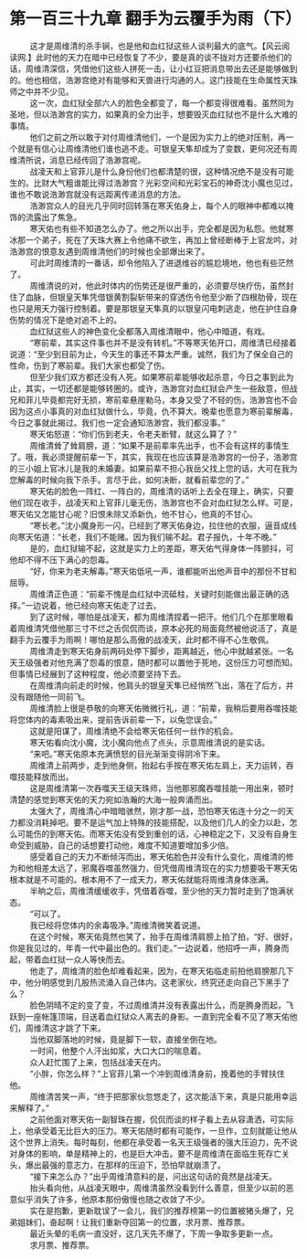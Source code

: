 <h1>第一百三十九章 翻手为云覆手为雨（下）</h1>
<div id="content">&nbsp&nbsp&nbsp&nbsp&nbsp&nbsp&nbsp&nbsp
 这才是周维清的杀手锏，也是他和血红狱这些人谈判最大的底气。【风云阅读网.】此时他的天力在暗中已经恢复了不少，要是真的谈不拢对方还要杀他们的话，周维清深信，凭借他们这些人拼死一击，让小红豆把消息带出去还是能够做到的。他也相信，浩渺宫绝对有能够和天兽进行沟通的人。这门技能在生命属性天珠师之中并不少见。
 <br/>&nbsp&nbsp&nbsp&nbsp&nbsp&nbsp&nbsp&nbsp
 这一次，血红狱全部六人的脸色全都变了，每一个都变得很难看。虽然同为圣地，但以浩渺宫的实力，如果真的全力出手，想要毁灭血红狱也不是什么大难的事情。
 <br/>&nbsp&nbsp&nbsp&nbsp&nbsp&nbsp&nbsp&nbsp
 他们之前之所以敢于对付周维清他们，一个是因为实力上的绝对压制，再一个就是有信心让周维清他们谁也逃不走。可银皇天隼却成为了变数，更何况还有周维清所说，消息已经传回了浩渺宫呢。
 <br/>&nbsp&nbsp&nbsp&nbsp&nbsp&nbsp&nbsp&nbsp
 战凌天和上官菲儿是什么身份他们也都清楚的很，这种情况绝不是没有可能生的。比财大气粗谁能比得过浩渺宫？光彩空间和光彩宝石的神奇沈小魔也见过，谁也不敢说浩渺宫就没有远距离传递消息的方法。
 <br/>&nbsp&nbsp&nbsp&nbsp&nbsp&nbsp&nbsp&nbsp
 浩渺宫众人的目光几乎同时回转落在寒天佑身上，每个人的眼神中都难以掩饰的流露出了焦急。
 <br/>&nbsp&nbsp&nbsp&nbsp&nbsp&nbsp&nbsp&nbsp
 寒天佑也有些不知道怎么办了。他之所以出手，完全都是因为私怨。他就寒冰那一个弟子，死在了天珠大赛上令他痛不欲生，再加上曾经断棒于上官龙吟，对浩渺宫的恨意友遇到周维清他们的时候也全部爆出来了。
 <br/>&nbsp&nbsp&nbsp&nbsp&nbsp&nbsp&nbsp&nbsp
 可此时周维清的一番话，却令他陷入了进退维谷的尴尬境地，他也有些茫然了。
 <br/>&nbsp&nbsp&nbsp&nbsp&nbsp&nbsp&nbsp&nbsp
 周维清说的对，他此时体内的伤势还是很严重的，必须要尽快疗伤，虽然封住了血脉，但银皇天隼凭借银黄割裂斩带来的穿透伤令他至少断了四根肋骨，现在也只是用天力强行控制着。要是那银皇天隼真的以银皇闪电刺逃走，他在护住自身伤势的情况下是绝对追不上的。
 <br/>&nbsp&nbsp&nbsp&nbsp&nbsp&nbsp&nbsp&nbsp
 血红狱这些人的神色变化全都落入周维清眼中，他心中暗道，有戏。
 <br/>&nbsp&nbsp&nbsp&nbsp&nbsp&nbsp&nbsp&nbsp
 “寒前辈，其实这件事也并不是没有转机。”不等寒天佑开口，周维清已经接着说道：“至少到目前为止，今天生的事还不算太严重。诚然，我们为了保全自己的性命，伤到了寒前辈。我们大家也都受了伤。
 <br/>&nbsp&nbsp&nbsp&nbsp&nbsp&nbsp&nbsp&nbsp
 但至少我们双方都还没有人死。如果寒前辈能够收起杀意，今日之事到此为止，其实，一切还都是能够转圈的。或许，浩渺宫对血红狱会产生一些敌意，但战兄和菲儿毕竟都完好无损，寒前辈悬崖勒马，本身又受了不轻的伤，浩渺宫也不会因为这点小事真的对血红狱做什么，毕竟，仇不算大。晚辈也愿意为寒前辈解毒，今日之事就此揭过。我们也一定会通知浩渺宫，我们都没事。”
 <br/>&nbsp&nbsp&nbsp&nbsp&nbsp&nbsp&nbsp&nbsp
 寒天佑怒道：“你们伤到老夫，令老夫断臂，就这么算了？”
 <br/>&nbsp&nbsp&nbsp&nbsp&nbsp&nbsp&nbsp&nbsp
 周维清耸了耸肩膀，道：“如果不是前辈率先出手，也不会有这样的事情生了。哦，我必须提醒前辈一下，其实，我现在也应该算是浩渺宫的一份子，浩渺宫的三小姐上官冰儿是我的未婚妻。如果前辈不担心我岳父找上您的话，大可在我为您解毒的时候向我下杀手。言尽于此，如何决断，就看前辈您的了。”
 <br/>&nbsp&nbsp&nbsp&nbsp&nbsp&nbsp&nbsp&nbsp
 寒天佑的脸色一阵红、一阵白的，周维清的话听上去全在理上，确实，只要他们现在收手，战凌天和上官菲儿毫无伤，浩渺宫也不会对血红狱怎么样。可是，寒天佑又怎能甘心呢？旧恨未除又添新仇，他不甘心，他真的不甘心。
 <br/>&nbsp&nbsp&nbsp&nbsp&nbsp&nbsp&nbsp&nbsp
 “寒长老。”沈小魔身形一闪，已经到了寒天佑身边，拉住他的衣服，逼音成线向寒天佑道：“长老，我们不能赌。因为我们输不起。君子报仇，十年不晚。”
 <br/>&nbsp&nbsp&nbsp&nbsp&nbsp&nbsp&nbsp&nbsp
 是的，血红狱输不起，这就是实力上的差距，寒天佑气得身体一阵颤抖，可他却不得不压下满心的怨毒。
 <br/>&nbsp&nbsp&nbsp&nbsp&nbsp&nbsp&nbsp&nbsp
 “好，你来为老夫解毒。”寒天佑低吼一声，谁都能听出他声音中的那份不甘和屈辱。
 <br/>&nbsp&nbsp&nbsp&nbsp&nbsp&nbsp&nbsp&nbsp
 周维清正色道：“前辈不愧是血红狱中流砥柱，关键时刻能做出最正确的选择。”一边说着，他已经向寒天佑走了过去。
 <br/>&nbsp&nbsp&nbsp&nbsp&nbsp&nbsp&nbsp&nbsp
 到了这时候，哪怕是战凌天，都为周维清捏着一把汗。他们几个在那里眼看着周维清凭借他那三寸不烂之舌侃侃而谈，原本必死的局面竟然被他说活了，真是翻手为云覆手为雨啊！哪怕是那么高傲的战凌天，此时都不得不心生敬佩。
 <br/>&nbsp&nbsp&nbsp&nbsp&nbsp&nbsp&nbsp&nbsp
 周维清走到寒天佑身前两码处停下脚步，距离越近，他心中就越紧张。一名天王级强者对他充满了怨毒的恨意，随时都可以置他于死地，这份压力可想而知。但事情已经展到了这种程度，他必须要坚持下去。
 <br/>&nbsp&nbsp&nbsp&nbsp&nbsp&nbsp&nbsp&nbsp
 在周维清向前走的时候，他肩头的银皇天隼已经悄然飞出，落在了后方，并没有跟随他一同前飞。
 <br/>&nbsp&nbsp&nbsp&nbsp&nbsp&nbsp&nbsp&nbsp
 周维清脸上很是恭敬的向寒天佑微微行礼，道：“前辈，我稍后要用吞噬技能将您体内的毒素吸出来，提前告诉前辈一下，以兔您误会。”
 <br/>&nbsp&nbsp&nbsp&nbsp&nbsp&nbsp&nbsp&nbsp
 这就是阳谋了，周维清绝不会给寒天佑任何一丝作的机会。
 <br/>&nbsp&nbsp&nbsp&nbsp&nbsp&nbsp&nbsp&nbsp
 寒天佑看向沈小魔，沈小魔向他点了点头，示意周维清说的是实话。
 <br/>&nbsp&nbsp&nbsp&nbsp&nbsp&nbsp&nbsp&nbsp
 “来吧。”寒天佑原本充满愤怒的目光渐渐变得阴冷下来。
 <br/>&nbsp&nbsp&nbsp&nbsp&nbsp&nbsp&nbsp&nbsp
 周维清上前两步，走到他身侧，抬起右手按在寒天佑左肩上，天力运转，吞噬技能释放而出。
 <br/>&nbsp&nbsp&nbsp&nbsp&nbsp&nbsp&nbsp&nbsp
 这是周维清第一次吞噬天王级天珠师，当他那邪魔吞噬技能一用出来，顿时清楚的感觉到寒天佑的天力宛如浩瀚的大海一般奔涌而出。
 <br/>&nbsp&nbsp&nbsp&nbsp&nbsp&nbsp&nbsp&nbsp
 太强大了，周维清心中暗暗骇然，刚才那一战，恐怕寒天佑连十分之一的天力都没消耗掉吧。要不是运气加上特殊的技能搭配，以及他们几人的全力以赴，怎么可能伤的到寒天佑。而寒天佑没有受到重创的话，心神稳定之下，又没有自身生命受到威胁，自己的话想要打动他，难度不知道要增加多少倍。
 <br/>&nbsp&nbsp&nbsp&nbsp&nbsp&nbsp&nbsp&nbsp
 感受着自己的天力不断倾泻而出，寒天佑脸色并没有什么变化，周维清的修为和他相差太远了，邪魔吞噬虽然强力，但凭借周维清现在的实力想要吸干寒天佑根本就是不可能的。根本用不了一成天力，寒天佑就能将周维清身体涨满。
 <br/>&nbsp&nbsp&nbsp&nbsp&nbsp&nbsp&nbsp&nbsp
 半晌之后，周维清缓缓收手，凭借着吞噬，至少他的天力暂时走到了饱满状态。
 <br/>&nbsp&nbsp&nbsp&nbsp&nbsp&nbsp&nbsp&nbsp
 “可以了。
 <br/>&nbsp&nbsp&nbsp&nbsp&nbsp&nbsp&nbsp&nbsp
 我已经将您体内的余毒吸净。”周维清微笑着说道。
 <br/>&nbsp&nbsp&nbsp&nbsp&nbsp&nbsp&nbsp&nbsp
 在这个时候，寒天佑竟然也笑了，抬手在周维清肩膀上拍了拍，“好、很好，你是我见过的，年青一代中最出色的。我们走。”一边说着，他招呼一声，腾身而起，带着血红狱一众人等快而去。
 <br/>&nbsp&nbsp&nbsp&nbsp&nbsp&nbsp&nbsp&nbsp
 他走了，周维清的脸色却难看起来，因为，在寒天佑临走前拍他肩膀那几下中，他分明感觉到几股热流涌入自己体内。这老家伙，终究还走向自己下黑手了么？
 <br/>&nbsp&nbsp&nbsp&nbsp&nbsp&nbsp&nbsp&nbsp
 脸色阴晴不定的变了变，不过周维清并没有表露出什么，而是腾身而起，飞跃到一座帐篷顶端，目送着血红狱众人离去的身影。一直到完全看不见了寒天佑他们，周维清这才跳了下来。
 <br/>&nbsp&nbsp&nbsp&nbsp&nbsp&nbsp&nbsp&nbsp
 当他双脚落地的时候，竟是脚下一软，直接坐倒在地。
 <br/>&nbsp&nbsp&nbsp&nbsp&nbsp&nbsp&nbsp&nbsp
 一时间，他整个人汗出如浆，大口大口的喘息着。
 <br/>&nbsp&nbsp&nbsp&nbsp&nbsp&nbsp&nbsp&nbsp
 众人赶忙围了上来，包括战凌天在内。
 <br/>&nbsp&nbsp&nbsp&nbsp&nbsp&nbsp&nbsp&nbsp
 “小胖，你怎么样？”上官菲儿第一个冲到周维清身前，挽着他的手臂扶住他。
 <br/>&nbsp&nbsp&nbsp&nbsp&nbsp&nbsp&nbsp&nbsp
 周维清苦笑一声，“终于把那家伙忽悠走了，这次能活下来，真是只能用幸运来解释了。”
 <br/>&nbsp&nbsp&nbsp&nbsp&nbsp&nbsp&nbsp&nbsp
 之前他面对寒天佑一副智珠在握，侃侃而谈的样子看上去从容潇洒，可实际上，他承受着无比巨大的压力。寒天佑随时都有可能作，一旦作，立刻就能让他从这个世界上消失。每时每刻，他都在承受着一名天王级强者的强大压迫力，先不说对身体的影响，单是精神上的，也是巨大冲击。要不是周维清在面临生死存亡关头，爆出最强的意志力，在那样的压迫下，恐怕早就崩溃了。
 <br/>&nbsp&nbsp&nbsp&nbsp&nbsp&nbsp&nbsp&nbsp
 “接下来怎么办？”出乎周维清意料的是，问出这句话的竟然是战凌天。
 <br/>&nbsp&nbsp&nbsp&nbsp&nbsp&nbsp&nbsp&nbsp
 抬头看向他，从战凌天眼中，周维清虽然没看到什么善意，但至少以前的恶意似乎消失了许多，他原本那份傲慢也随之收敛了不少。
 <br/>&nbsp&nbsp&nbsp&nbsp&nbsp&nbsp&nbsp&nbsp
 实在是抱歉，更新耽误了一会儿，我们的推荐榜第一的位置被猪头爆了，兄弟姐妹们，奋起啊！让我们重新夺回第一的位置，求月票、推荐票。
 <br/>&nbsp&nbsp&nbsp&nbsp&nbsp&nbsp&nbsp&nbsp
 最近头晕的毛病一直没好，这几天先不爆了，下周一争取多更新一点。
 <br/>&nbsp&nbsp&nbsp&nbsp&nbsp&nbsp&nbsp&nbsp
 求月票、推荐票。
 <br/>&nbsp&nbsp&nbsp&nbsp&nbsp&nbsp&nbsp&nbsp
 <br/>&nbsp&nbsp&nbsp&nbsp&nbsp&nbsp&nbsp&nbsp
</div>
